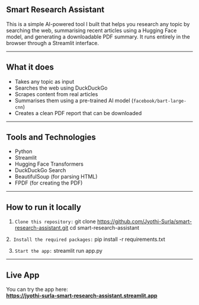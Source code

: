 ## Smart Research Assistant

This is a simple AI-powered tool I built that helps you research any topic by searching the web, summarising recent articles using a Hugging Face model, and generating a downloadable PDF summary. It runs entirely in the browser through a Streamlit interface.

---

## What it does

- Takes any topic as input  
- Searches the web using DuckDuckGo  
- Scrapes content from real articles  
- Summarises them using a pre-trained AI model (`facebook/bart-large-cnn`)  
- Creates a clean PDF report that can be downloaded  

---

## Tools and Technologies

- Python  
- Streamlit  
- Hugging Face Transformers  
- DuckDuckGo Search  
- BeautifulSoup (for parsing HTML)  
- FPDF (for creating the PDF)  

---

## How to run it locally

1. ```Clone this repository:```
git clone https://github.com/Jyothi-Surla/smart-research-assistant.git
cd smart-research-assistant

2.``` Install the required packages:```
pip install -r requirements.txt

3. ```Start the app:```
streamlit run app.py
---

## Live App
You can try the app here:  
**https://jyothi-surla-smart-research-assistant.streamlit.app**
